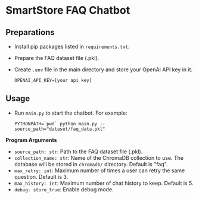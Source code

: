 # SmartStore FAQ Chatbot

## Preparations
* Install pip packages listed in `requirements.txt`.
* Prepare the FAQ dataset file (.pkl).
* Create `.env` file in the main directory and store your OpenAI API key in it.

    ```
    OPENAI_API_KEY=[your api key]
    ```

## Usage
* Run `main.py` to start the chatbot. For example:

    ```shell
    PYTHONPATH=`pwd` python main.py --source_path="dataset/faq_data.pkl"
    ```

**Program Arguments**
* `source_path: str`: Path to the FAQ dataset file (.pkl).
* `collection_name: str`: Name of the ChromaDB collection to use. The database will be stored in `chromadb/` directory. Default is "faq".
* `max_retry: int`: Maximum number of times a user can retry the same question. Default is 3.
* `max_history: int`: Maximum number of chat history to keep. Default is 5.
* `debug: store_true`: Enable debug mode.
